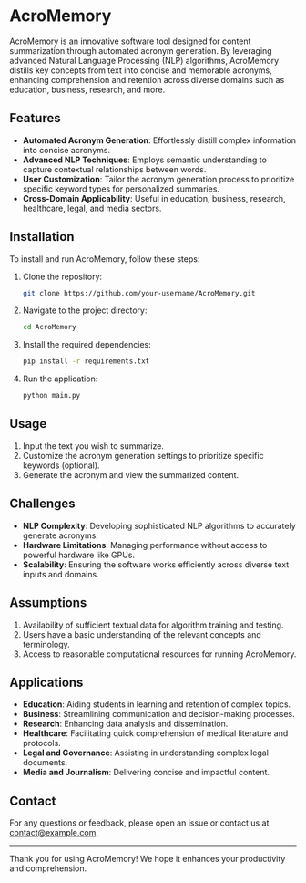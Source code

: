 # AcroMemory

AcroMemory is an innovative software tool designed for content summarization through automated acronym generation. By leveraging advanced Natural Language Processing (NLP) algorithms, AcroMemory distills key concepts from text into concise and memorable acronyms, enhancing comprehension and retention across diverse domains such as education, business, research, and more.

## Features

- **Automated Acronym Generation**: Effortlessly distill complex information into concise acronyms.
- **Advanced NLP Techniques**: Employs semantic understanding to capture contextual relationships between words.
- **User Customization**: Tailor the acronym generation process to prioritize specific keyword types for personalized summaries.
- **Cross-Domain Applicability**: Useful in education, business, research, healthcare, legal, and media sectors.

## Installation

To install and run AcroMemory, follow these steps:

1. Clone the repository:
   ```bash
   git clone https://github.com/your-username/AcroMemory.git
   ```
2. Navigate to the project directory:
   ```bash
   cd AcroMemory
   ```
3. Install the required dependencies:
   ```bash
   pip install -r requirements.txt
   ```
4. Run the application:
   ```bash
   python main.py
   ```

## Usage

1. Input the text you wish to summarize.
2. Customize the acronym generation settings to prioritize specific keywords (optional).
3. Generate the acronym and view the summarized content.

## Challenges

- **NLP Complexity**: Developing sophisticated NLP algorithms to accurately generate acronyms.
- **Hardware Limitations**: Managing performance without access to powerful hardware like GPUs.
- **Scalability**: Ensuring the software works efficiently across diverse text inputs and domains.

## Assumptions

1. Availability of sufficient textual data for algorithm training and testing.
2. Users have a basic understanding of the relevant concepts and terminology.
3. Access to reasonable computational resources for running AcroMemory.

## Applications

- **Education**: Aiding students in learning and retention of complex topics.
- **Business**: Streamlining communication and decision-making processes.
- **Research**: Enhancing data analysis and dissemination.
- **Healthcare**: Facilitating quick comprehension of medical literature and protocols.
- **Legal and Governance**: Assisting in understanding complex legal documents.
- **Media and Journalism**: Delivering concise and impactful content.


## Contact

For any questions or feedback, please open an issue or contact us at contact@example.com.

---

Thank you for using AcroMemory! We hope it enhances your productivity and comprehension.
